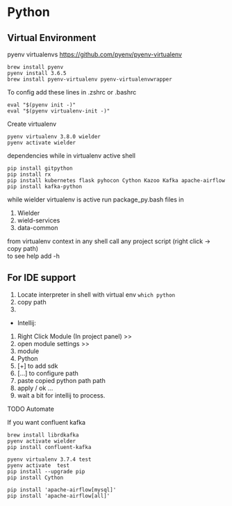 
Python
=

Virtual Environment
-
pyenv virtualenvs 
https://github.com/pyenv/pyenv-virtualenv
```
brew install pyenv
pyenv install 3.6.5
brew install pyenv-virtualenv pyenv-virtualenvwrapper
```
To config add these lines in .zshrc or .bashrc
```
eval "$(pyenv init -)"
eval "$(pyenv virtualenv-init -)"
```

Create virtualenv
```
pyenv virtualenv 3.8.0 wielder
pyenv activate wielder 
```

dependencies while in virtualenv active shell
```
pip install gitpython
pip install rx
pip install kubernetes flask pyhocon Cython Kazoo Kafka apache-airflow
pip install kafka-python
```
while wielder virtualenv is active run package_py.bash files in
1. Wielder
1. wield-services
1. data-common
 

from virtualenv context in any shell call any project script (right click -> copy path)  
to see help add -h 

 
For IDE support
-
 1. Locate interpreter in shell with virtual env ```which python```
 1. copy path
 1. 
 + Intellij:
  1. Right Click Module (In project panel) >> 
  1. open module settings >> 
  1. module 
  1. Python 
  1. [+] to add sdk
  1. [...] to configure path
  1. paste copied python path path
  1. apply / ok ...
  1. wait a bit for intellij to process.
  



TODO Automate

If you want confluent kafka
```
brew install librdkafka
pyenv activate wielder
pip install confluent-kafka
```

```
pyenv virtualenv 3.7.4 test
pyenv activate  test
pip install --upgrade pip
pip install Cython

pip install 'apache-airflow[mysql]'
pip install 'apache-airflow[all]'
```
